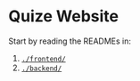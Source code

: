 # Quize Website

Start by reading the READMEs in:

1. [`./frontend/`](./frontend/README.md)
2. [`./backend/`](./backend/README.md)
